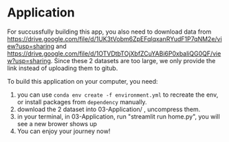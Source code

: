 # Application
For succussfully building this app, you also need to download data from  https://drive.google.com/file/d/1UK3tVobm6ZpEFqlqxanRYudF1P7qNM2e/view?usp=sharing and https://drive.google.com/file/d/1OTVDtbTOjXbfZCuYABi6P0xbaliQG0QF/view?usp=sharing. Since these 2 datasets are too large, we only provide the link instead of uploading them to gitub.


To build this application on your computer, you need:



1. you can use `conda env create -f environment.yml` to recreate the env, or install packages from `dependency` manually.
2. download the 2 dataset into 03-Application/ , uncompress them.
3. in your terminal, in 03-Application, run "streamlit run home.py", you will see a new brower shows up
4. You can enjoy your journey now!
